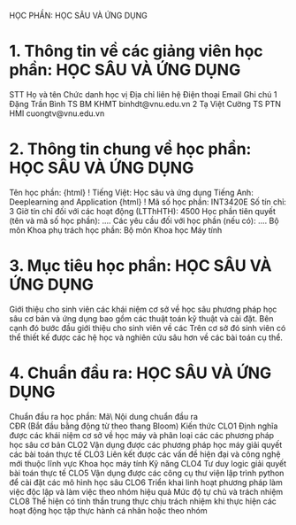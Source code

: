 HỌC PHẦN: HỌC SÂU VÀ ỨNG DỤNG
# 1. Thông tin về các giảng viên học phần: HỌC SÂU VÀ ỨNG DỤNG
STT Họ và tên Chức danh học vị Địa chỉ liên hệ Điện thoại Email Ghi chú 1 Đặng Trần Bình TS BM KHMT binhdt\@vnu.edu.vn
2 Tạ Việt Cường TS PTN HMI cuongtv\@vnu.edu.vn

# 2. Thông tin chung về học phần: HỌC SÂU VÀ ỨNG DỤNG
Tên học phần:
{html}
! Tiếng Việt: Học sâu và ứng dụng Tiếng Anh: Deeplearning and Application
{html}
! Mã số học phần: INT3420E Số tín chỉ: 3 Giờ tín chỉ đối với các hoạt động (LTThHTH): 4500 Học phần tiên quyết (tên và mã số học phần): \.... Các yêu cầu đối với học phần (nếu có): \.... Bộ môn Khoa phụ trách học phần: Bộ môn Khoa học Máy tính
# 3. Mục tiêu học phần: HỌC SÂU VÀ ỨNG DỤNG
Giới thiệu cho sinh viên các khái niệm cơ sở về học sâu phương pháp học
sâu cơ bản và ứng dụng bao gồm các thuật toán kỹ thuật và cài đặt. Bên
cạnh đó bước đầu giới thiệu cho sinh viên về các Trên cơ sở đó sinh
viên có thể thiết kế được các hệ học và nghiên cứu sâu hơn về các bài
toán cụ thể.
# 4. Chuẩn đầu ra: HỌC SÂU VÀ ỨNG DỤNG
Chuẩn đầu ra học phần: Mã\ Nội dung chuẩn đầu ra\
CĐR (Bắt đầu bằng động từ theo thang Bloom) Kiến thức
CLO1 Định nghĩa được các khái niệm cơ sở về học máy và phân loại các các phương pháp học sâu cơ bản
CLO2 Vận dụng được các phương pháp học máy giải quyết các bài toán thực tế
CLO3 Liên kết được các vấn đề hiện đại và công nghệ mới thuộc lĩnh vực Khoa học máy tính
Kỹ năng
CLO4 Tư duy logic giải quyết bài toán thực tế
CLO5 Vận dụng được các công cụ thư viện lập trình python để cài đặt các mô hình học sâu
CLO6 Triển khai linh hoạt phương pháp làm việc độc lập và làm việc theo nhóm hiệu quả
Mức độ tự chủ và trách nhiệm
CLO8 Thể hiện có tinh thần trung thực chịu trách nhiệm khi thực hiện các hoạt động học tập thực hành cá nhân hoặc theo nhóm
